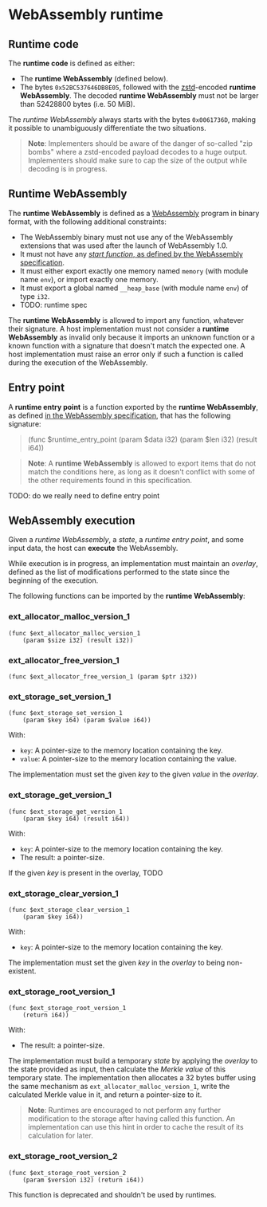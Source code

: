 # WebAssembly runtime

## Runtime code

The **runtime code** is defined as either:

- The **runtime WebAssembly** (defined below).
- The bytes `0x52BC537646DB8E05`, followed with the [zstd](https://datatracker.ietf.org/doc/html/rfc8878)-encoded **runtime WebAssembly**. The decoded **runtime WebAssembly** must not be larger than 52428800 bytes (i.e. 50 MiB).

The *runtime WebAssembly* always starts with the bytes `0x0061736D`, making it possible to unambiguously differentiate the two situations.

> **Note**: Implementers should be aware of the danger of so-called "zip bombs" where a zstd-encoded payload decodes to a huge output. Implementers should make sure to cap the size of the output while decoding is in progress.

## Runtime WebAssembly

The **runtime WebAssembly** is defined as a [WebAssembly](https://webassembly.github.io/spec/) program in binary format, with the following additional constraints:

- The WebAssembly binary must not use any of the WebAssembly extensions that was used after the launch of WebAssembly 1.0.
- It must not have any [*start function*, as defined by the WebAssembly specification](https://webassembly.github.io/spec/core/bikeshed/#start-function%E2%91%A0).
- It must either export exactly one memory named `memory` (with module name `env`), or import exactly one memory.
- It must export a global named `__heap_base` (with module name `env`) of type `i32`.
- TODO: runtime spec

The **runtime WebAssembly** is allowed to import any function, whatever their signature. A host implementation must not consider a **runtime WebAssembly** as invalid only because it imports an unknown function or a known function with a signature that doesn't match the expected one. A host implementation must raise an error only if such a function is called during the execution of the WebAssembly.

## Entry point

A **runtime entry point** is a function exported by the **runtime WebAssembly**, as defined [in the WebAssembly specification](https://webassembly.github.io/spec/core/bikeshed/#exports%E2%91%A0), that has the following signature:

> (func $runtime_entry_point (param $data i32) (param $len i32) (result i64))

> **Note**: A **runtime WebAssembly** is allowed to export items that do not match the conditions here, as long as it doesn't conflict with some of the other requirements found in this specification.

TODO: do we really need to define entry point

## WebAssembly execution

Given a *runtime WebAssembly*, a *state*, a *runtime entry point*, and some input data, the host can **execute** the WebAssembly.

While execution is in progress, an implementation must maintain an *overlay*, defined as the list of modifications performed to the state since the beginning of the execution.

The following functions can be imported by the **runtime WebAssembly**:

### ext_allocator_malloc_version_1

```
(func $ext_allocator_malloc_version_1
    (param $size i32) (result i32))
```

### ext_allocator_free_version_1

```
(func $ext_allocator_free_version_1 (param $ptr i32))
```

### ext_storage_set_version_1

```
(func $ext_storage_set_version_1
    (param $key i64) (param $value i64))
```

With:

- `key`: A pointer-size to the memory location containing the key.
- `value`: A pointer-size to the memory location containing the value.

The implementation must set the given *key* to the given *value* in the *overlay*.

### ext_storage_get_version_1

```
(func $ext_storage_get_version_1
    (param $key i64) (result i64))
```

With:

- `key`: A pointer-size to the memory location containing the key.
- The result: a pointer-size.

If the given *key* is present in the overlay, TODO

### ext_storage_clear_version_1

```
(func $ext_storage_clear_version_1
    (param $key i64))
```

With:

- `key`: A pointer-size to the memory location containing the key.

The implementation must set the given *key* in the *overlay* to being non-existent.

### ext_storage_root_version_1

```
(func $ext_storage_root_version_1
    (return i64))
```

With:

- The result: a pointer-size.

The implementation must build a temporary *state* by applying the *overlay* to the state provided as input, then calculate the *Merkle value* of this temporary state.
The implementation then allocates a 32 bytes buffer using the same mechanism as `ext_allocator_malloc_version_1`, write the calculated Merkle value in it, and return a pointer-size to it.

> **Note**: Runtimes are encouraged to not perform any further modification to the storage after having called this function. An implementation can use this hint in order to cache the result of its calculation for later.

### ext_storage_root_version_2

```
(func $ext_storage_root_version_2
    (param $version i32) (return i64))
```

This function is deprecated and shouldn't be used by runtimes.
